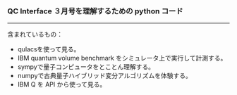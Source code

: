 ### QC Interface ３月号を理解するための python コード
----

含まれているもの：

 * qulacsを使って見る。
 * IBM quantum volume benchmark をシミュレータ上で実行して計測する。
 * sympyで量子コンピュータをとことん理解する。
 * numpyで古典量子ハイブリッド変分アルゴリズムを体験する。
 * IBM Q を API から使って見る。
